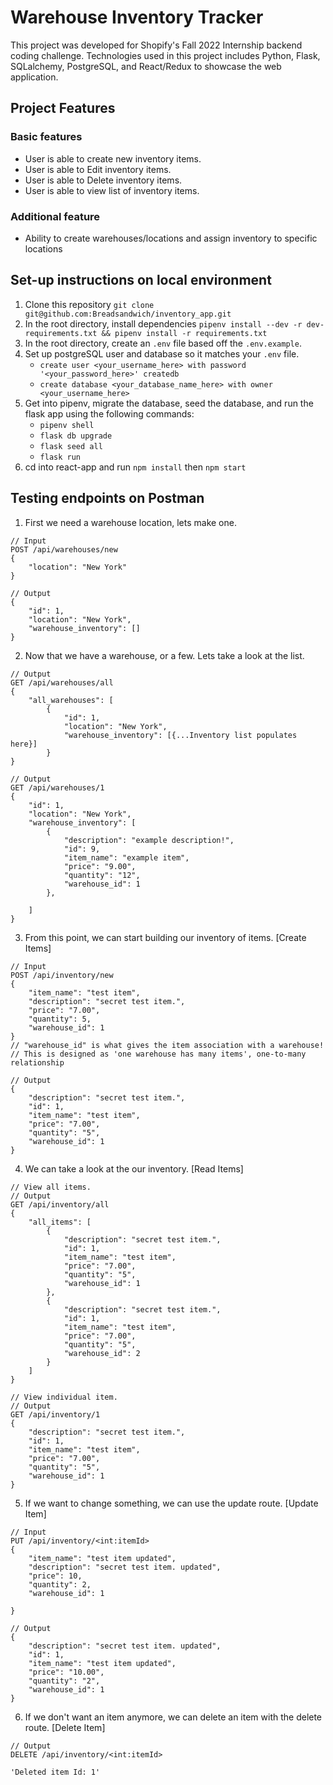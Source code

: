 # Warehouse Inventory Tracker

This project was developed for Shopify's Fall 2022 Internship backend coding challenge.
Technologies used in this project includes Python, Flask, SQLalchemy, PostgreSQL, and React/Redux to showcase the web application.

## Project Features
### Basic features
* User is able to create new inventory items.
* User is able to Edit inventory items.
* User is able to Delete inventory items.
* User is able to view list of inventory items.

### Additional feature
* Ability to create warehouses/locations and assign inventory to specific locations

## Set-up instructions on local environment
1. Clone this repository `git clone git@github.com:Breadsandwich/inventory_app.git`
2. In the root directory, install dependencies `pipenv install --dev -r dev-requirements.txt && pipenv install -r requirements.txt`
3. In the root directory, create an `.env` file based off the `.env.example`.
4. Set up postgreSQL user and database so it matches your `.env` file.
    * `create user <your_username_here> with password '<your_password_here>' createdb`
    * `create database <your_database_name_here> with owner <your_username_here>`
5. Get into pipenv, migrate the database, seed the database, and run the flask app using the following commands:
   * `pipenv shell`
   * `flask db upgrade`
   * `flask seed all`
   * `flask run`
6. cd into react-app and run `npm install` then `npm start`

## Testing endpoints on Postman
1. First we need a warehouse location, lets make one.
```
// Input
POST /api/warehouses/new
{
    "location": "New York"
}

// Output
{
    "id": 1,
    "location": "New York",
    "warehouse_inventory": []
}
```
2. Now that we have a warehouse, or a few. Lets take a look at the list.
```
// Output
GET /api/warehouses/all
{
    "all_warehouses": [
        {
            "id": 1,
            "location": "New York",
            "warehouse_inventory": [{...Inventory list populates here}]
        }
}

// Output
GET /api/warehouses/1
{
    "id": 1,
    "location": "New York",
    "warehouse_inventory": [
        {
            "description": "example description!",
            "id": 9,
            "item_name": "example item",
            "price": "9.00",
            "quantity": "12",
            "warehouse_id": 1
        },

    ]
}
```
3. From this point, we can start building our inventory of items. [Create Items]
```
// Input
POST /api/inventory/new
{
    "item_name": "test item",
    "description": "secret test item.",
    "price": "7.00",
    "quantity": 5,
    "warehouse_id": 1
}
// "warehouse_id" is what gives the item association with a warehouse!
// This is designed as 'one warehouse has many items', one-to-many relationship

// Output
{
    "description": "secret test item.",
    "id": 1,
    "item_name": "test item",
    "price": "7.00",
    "quantity": "5",
    "warehouse_id": 1
}
```
4. We can take a look at the our inventory. [Read Items]
```
// View all items.
// Output
GET /api/inventory/all
{
    "all_items": [
        {
            "description": "secret test item.",
            "id": 1,
            "item_name": "test item",
            "price": "7.00",
            "quantity": "5",
            "warehouse_id": 1
        },
        {
            "description": "secret test item.",
            "id": 1,
            "item_name": "test item",
            "price": "7.00",
            "quantity": "5",
            "warehouse_id": 2
        }
    ]
}

// View individual item.
// Output
GET /api/inventory/1
{
    "description": "secret test item.",
    "id": 1,
    "item_name": "test item",
    "price": "7.00",
    "quantity": "5",
    "warehouse_id": 1
}
```

5. If we want to change something, we can use the update route. [Update Item]
```
// Input
PUT /api/inventory/<int:itemId>
{
    "item_name": "test item updated",
    "description": "secret test item. updated",
    "price": 10,
    "quantity": 2,
    "warehouse_id": 1

}

// Output
{
    "description": "secret test item. updated",
    "id": 1,
    "item_name": "test item updated",
    "price": "10.00",
    "quantity": "2",
    "warehouse_id": 1
}

```

6. If we don't want an item anymore, we can delete an item with the delete route. [Delete Item]

```
// Output
DELETE /api/inventory/<int:itemId>

'Deleted item Id: 1'
```
